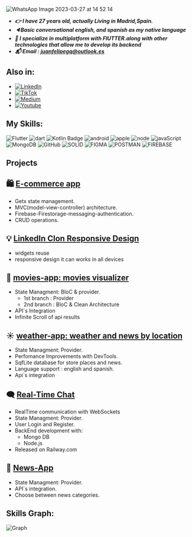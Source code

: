 
  
![WhatsApp Image 2023-03-27 at 14 52 14](https://user-images.githubusercontent.com/97085649/228051512-29263cef-d368-43c9-ae78-f2256a32035f.jpeg)

* ***:point_right: I have 27 years old, actually Living in Madrid,Spain.***
* ***:speaker:Basic conversational english, and spanish as my native language***
* ***:dart: I specialize in multiplatform with FlUTTER.along with other technologies that allow me to develop its backend***
* ***:mailbox_with_mail: Email : juanfelipegq@outlook.es***

## Also in:

- [![LinkedIn](https://img.shields.io/badge/LinkedIn-0077B5?style=for-the-badge&logo=linkedin&logoColor=white)](https://www.linkedin.com/in/juan-felipe-garcia-quintana-5172a1126/)
- [![TikTok](https://img.shields.io/badge/TikTok-000000?style=for-the-badge&logo=tiktok&logoColor=white)](https://www.tiktok.com/@mobilexdev)
- [![Medium](https://img.shields.io/badge/Medium-12100E?style=for-the-badge&logo=medium&logoColor=white)](https://medium.com/@JuanFGQ)
- [![Youtube](https://img.shields.io/badge/YouTube-FF0000?style=for-the-badge&logo=youtube&logoColor=white)](https://www.youtube.com/@mobilexdev)
  

## My Skills:

![Flutter](https://img.shields.io/badge/Flutter-02569B.svg?style=for-the-badge&logo=Flutter&logoColor=white)
![dart](https://img.shields.io/badge/Dart-0175C2?style=for-the-badge&logo=dart&logoColor=white)
![Kotlin Badge](https://img.shields.io/badge/Kotlin-7F52FF?logo=kotlin&logoColor=fff&style=for-the-badge)
![android](https://img.shields.io/badge/Android-3DDC84?style=for-the-badge&logo=android&logoColor=white)
![apple](https://img.shields.io/badge/iOS-000000?style=for-the-badge&logo=ios&logoColor=white)
![node](https://img.shields.io/badge/Node.js-43853D?style=for-the-badge&logo=node.js&logoColor=white)
![javaScript](https://img.shields.io/badge/JavaScript-F7DF1E?style=for-the-badge&logo=javascript&logoColor=black)
![MongoDB](https://img.shields.io/badge/MongoDB-4EA94B?style=for-the-badge&logo=mongodb&logoColor=white)
![GitHub](https://img.shields.io/badge/GitHub-100000?style=for-the-badge&logo=github&logoColor=white)
![SOLID](https://img.shields.io/badge/Solid-2C4F7C.svg?style=for-the-badge&logo=Solid&logoColor=white)
![FIGMA](https://img.shields.io/badge/Figma-F24E1E.svg?style=for-the-badge&logo=Figma&logoColor=white)
![POSTMAN](https://img.shields.io/badge/Postman-FF6C37.svg?style=for-the-badge&logo=Postman&logoColor=white)
![FIREBASE](https://img.shields.io/badge/Firebase-FFCA28.svg?style=for-the-badge&logo=Firebase&logoColor=black)





## Projects 
## :shopping: [E-commerce app](https://github.com/JuanFGQ/e_comerce_app)
  * Getx state management.
  * MVC(model-view-controller) architecture.
  * Firebase-Firestorage-messaging-authentication.
  * CRUD operations.

## :bulb: [LinkedIn Clon Responsive Design](https://github.com/JuanFGQ/linkedin_responsive_clon/tree/master)
  * widgets reuse
  * responsive design it can works in all devices 

## :movie_camera: [movies-app: movies visualizer](https://github.com/JuanFGQ/movies-App.git)
  * State Managment: BloC & provider.
      * 1st branch : Provider
      * 2nd branch : BloC & Clean Architecture
  * API´s Integration
  * Infinite Scroll of api results
## :sunny: [weather-app: weather and news by location](https://github.com/JuanFGQ/weather_app)
  *  State Managment: Provider.
  *  Perfomance Improvements with DevTools.
  *  SqfLite database for store places and news.
  *  Language support :  english and spanish.
  *  Api´s integration
## :left_speech_bubble: [Real-Time Chat](https://github.com/JuanFGQ/Real-Time-Chat.git)
  * RealTime communication with WebSockets
  * State Managment: Provider.
  * User Login and Register.
  * BackEnd development with:
      *  Mongo DB
      *  Node.js
  * Released on Railway.com
## :newspaper: [News-App](https://github.com/JuanFGQ/news_app.git)
  *  State Managment: Provider.
  *  API´s integration.
  *  Choose between news categories.


## Skills Graph:
![Graph](https://github-readme-stats.vercel.app/api/top-langs/?username=JuanFGQ&theme=blue-green)

